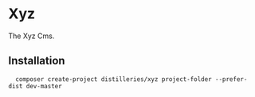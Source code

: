 Xyz
===

The Xyz Cms.

## Installation

```
  composer create-project distilleries/xyz project-folder --prefer-dist dev-master
```
